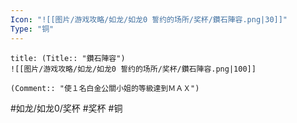 ```yaml
---
Icon: "![[图片/游戏攻略/如龙/如龙0 誓约的场所/奖杯/鑽石陣容.png|30]]"
Type: "铜"
---
```

```ad-common-bronze-trophy
title: (Title:: "鑽石陣容")
![[图片/游戏攻略/如龙/如龙0 誓约的场所/奖杯/鑽石陣容.png|100]]

(Comment:: "使１名白金公關小姐的等級達到ＭＡＸ")
```

#如龙/如龙0/奖杯 #奖杯 #铜
